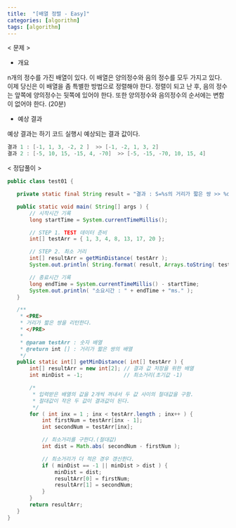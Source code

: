 ```yaml
---
title:  "[배열 정렬 - Easy]"
categories: [algorithm]
tags: [algorithm]
---
```


< 문제 >
 - 개요
 
 n개의 정수를 가진 배열이 있다. 이 배열은 양의정수와 음의 정수를 모두 가지고 있다. 이제 당신은 이 배열을 좀 특별한 방법으로 정렬해야 한다.
 정렬이 되고 난 후, 음의 정수는 앞쪽에 양의정수는 뒷쪽에 있어야 한다. 
 또한 양의정수와 음의정수의 순서에는 변함이 없어야 한다. (20분)
 
 - 예상 결과
 
 예상 결과는 하기 코드 실행시 예상되는 결과 값이다.
 
 ``` java
 결과 1 : [-1, 1, 3, -2, 2 ]  >> [-1, -2, 1, 3, 2]
 결과 2 : [-5, 10, 15, -15, 4, -70]  >> [-5, -15, -70, 10, 15, 4] 
 ```
 
 < 정답풀이 >
 
 ``` java
 public class test01 {

	private static final String result = "결과 : S=%s의 거리가 짧은 쌍 >> %d,  %d";

	public static void main( String[] args ) {
		// 시작시간 기록
		long startTime = System.currentTimeMillis();

		// STEP 1. TEST 데이터 준비
		int[] testArr = { 1, 3, 4, 8, 13, 17, 20 };

		// STEP 2. 최소 거리
		int[] resultArr = getMinDistance( testArr );
		System.out.println( String.format( result, Arrays.toString( testArr ), resultArr[0], resultArr[1] ) );

		// 종료시간 기록
		long endTime = System.currentTimeMillis() - startTime;
		System.out.println( "소요시간 : " + endTime + "ms." );
	}

	/**
	 * <PRE>
	 * 거리가 짧은 쌍을 리턴한다.
	 * </PRE>
	 * 
	 * @param testArr : 숫자 배열
	 * @return int [] : 거리가 짧은 쌍의 배열
	 */
	public static int[] getMinDistance( int[] testArr ) {
		int[] resultArr = new int[2]; // 결과 값 저장을 위한 배열
		int minDist = -1;             // 최소거리(초기값 -1)

		/*
		 * 입력받은 배열의 값을 2개씩 꺼내서 두 값 사이의 절대값을 구함. 
		 * 절대값이 작은 두 값이 결과값이 된다.
		 */
		for ( int inx = 1 ; inx < testArr.length ; inx++ ) {
			int firstNum = testArr[inx - 1];
			int secondNum = testArr[inx];

			// 최소거리를 구한다.(절대값)
			int dist = Math.abs( secondNum - firstNum );

			// 최소거리가 더 적은 경우 갱신한다.
			if ( minDist == -1 || minDist > dist ) {
				minDist = dist;
				resultArr[0] = firstNum;
				resultArr[1] = secondNum;
			}
		}
		return resultArr;
	}
}
```